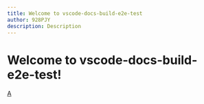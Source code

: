 ```yaml
---
title: Welcome to vscode-docs-build-e2e-test
author: 928PJY
description: Description
---
```


# Welcome to vscode-docs-build-e2e-test!
[A](a.md)
